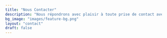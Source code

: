 ```yaml
---
title: "Nous Contacter"
description: "Nous répondrons avec plaisir à toute prise de contact avec l'équipe"
bg_image: "images/feature-bg.png"
layout: "contact"
draft: false
---
```

